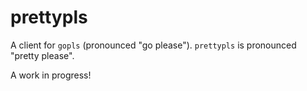 # prettypls

A client for `gopls` (pronounced "go please"). `prettypls` is pronounced "pretty please".

A work in progress!
